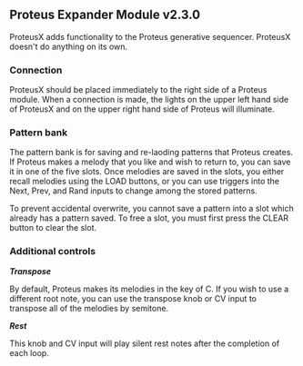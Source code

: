 ## Proteus Expander Module v2.3.0

ProteusX adds functionality to the Proteus generative sequencer. ProteusX doesn't do anything on its own. 

### Connection

ProteusX should be placed immediately to the right side of a Proteus module. When a connection is made, the lights on the upper left hand side of ProteusX and on the upper right hand side of Proteus will illuminate. 

### Pattern bank

The pattern bank is for saving and re-laoding patterns that Proteus creates. If Proteus makes a melody that you like and wish to return to, you can save it in one of the five slots. Once melodies are saved in the slots, you either recall melodies using the LOAD buttons, or you can use triggers into the Next, Prev, and Rand inputs to change among the stored patterns. 

To prevent accidental overwrite, you cannot save a pattern into a slot which already has a pattern saved. To free a slot, you must first press the CLEAR button to clear the slot. 

### Additional controls

***Transpose***

By default, Proteus makes its melodies in the key of C. If you wish to use a different root note, you can use the transpose knob or CV input to transpose all of the melodies by semitone. 

***Rest***

This knob and CV input will play silent rest notes after the completion of each loop. 